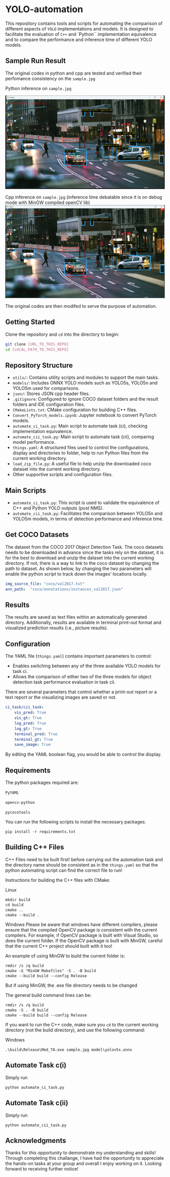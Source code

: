 
# YOLO-automation

This repository contains tools and scripts for automating the comparison of different aspects of `YOLO` implementations and models. 
It is designed to facilitate the evaluation of `C++` and `Python`` implementation equivalence and to compare the performance and inference time of different YOLO models.

## Sample Run Result

The original codes in python and cpp are tested and verified their perfomance consistency on the `sample.jpg`

Python inference on `sample.jpg`

![Image 1](./run_samples/Python-inference-example.jpg)

Cpp inference on `sample.jpg` (inference time debatable since it is on debug mode with MinGW compiled openCV lib)
![Image 2](./run_samples/C-plusplus-inference-exmaples.jpg)

The original codes are then modifed to serve the purpose of automation.

## Getting Started

Clone the repository and `cd` into the directory to begin:

```bash
git clone [URL_TO_THIS_REPO]
cd [LOCAL_PATH_TO_THIS_REPO]
```

## Repository Structure

- `utils/`: Contains utility scripts and modules to support the main tasks.
- `models/`: Includes ONNX YOLO models such as YOLO5s, YOLO5n and YOLO5m used for comparisons.
- `json/`: Stores JSON cpp header files.
- `.gitignore`: Configured to ignore COCO dataset folders and the result folders and IDE configuration files.
- `CMakeLists.txt`: CMake configuration for building C++ files.
- `Convert_PyTorch_models.ipynb`: Jupyter notebook to convert PyTorch models.
- `automate_ci_task.py`: Main script to automate task (ci), checking implementation equivalence.
- `automate_cii_task.py`: Main script to automate task (cii), comparing model performance.
- `things.yaml`: A structured files used to control the configurations, display and directories to folder, help to run Python files from the current working directory.
- `load_zip_file.py`: A useful file to help unzip the downloaded coco dataset into the current working directory. 
- Other supportive scripts and configuration files.

## Main Scripts

- `automate_ci_task.py`: This script is used to validate the equivalence of C++ and Python YOLO outputs (post NMS).
- `automate_cii_task.py`: Facilitates the comparison between YOLO5n and YOLO5m models, in terms of detection performance and inference time.

## Get COCO Datasets

The dataset from the COCO 2017 Object Detection Task. The coco datasets needs to be downloaded in advance since the tasks rely on the dataset, it is for the best to download and unzip the dataset into the current working directory. If not, there is a way to link to the coco dataset by 
changing the path to dataset. As shown below, by changing the two parameters will enable the python script to track down the images' locations locally.

```YAML
img_source_file: "coco/val2017.txt"
ann_path:  "coco/annotations/instances_val2017.json"
```

## Results

The results are saved as text files within an automatically generated directory. Additionally, results are available in terminal print-out format and visualized prediction results (i.e., picture results).

## Configuration

The YAML file (`things.yaml`) contains important parameters to control:

- Enables switching between any of the three available YOLO models for task ci.
- Allows the comparison of either two of the three models for object detection task performance evaluation in task cii.

There are several parameters that control whether a print-out report or a text report or the visualizing images are saved or not.

```yaml
ci_task/cii_task:
    vis_pred: True
    vis_gt: True
    log_pred: True
    log_gt: True
    terminal_pred: True
    terminal_gt: True
    save_image: True
```
By editing the YAML boolean flag, you would be able to control the display.

## Requirements
The python packages required are:

`PyYAML`

`opencv-python`

`pycocotools`

You can run the following scripts to install the necessary packages. 
```
pip install -r requirements.txt
```

## Building C++ Files

C++ Files need to be built first! before carrying out the automation task and the directory name should be consistent as in the `things.yaml` so that the python automating script can find the correct file to run!

Instructions for building the C++ files with CMake:

Linux
```
mkdir build
cd build
cmake ..
cmake --build .
```

Windows
Please be aware that windows have different compilers, please ensure that the compiled OpenCV package is consistent with
the current compilers. For example, if OpenCV package is built with Visual Studio, so does the current folder. If the 
OpenCV package is built with MinGW, careful that the current C++ project should built with it too!

An example of using MinGW to build the current folder is:

```
rmdir /s /q build
cmake -G "MinGW Makefiles" -S . -B build
cmake --build build --config Release
```
But if using MinGW, the .exe file directory needs to be changed

The general build command lines can be:
```
rmdir /s /q build
cmake -S . -B build
cmake --build build --config Release
```

If you want to run the C++ code, make sure you `cd` to the current working directory (not the build directory), and use the following command:

Windows
```
.\build\Release\Med_TA.exe sample.jpg model\yolov5s.onnx
```

## Automate Task c(i)

Simply run

```
python automate_ci_task.py
```

## Automate Task c(ii)

Simply run

```
python automate_cii_task.py
```

## Acknowledgments

Thanks for this opportunity to demonstrate my understanding and skills! Through completing this challange, I have had the opportunity to appreciate the hands-on tasks at your group and overall I enjoy working on it. Looking forward to receiving further notice! 
